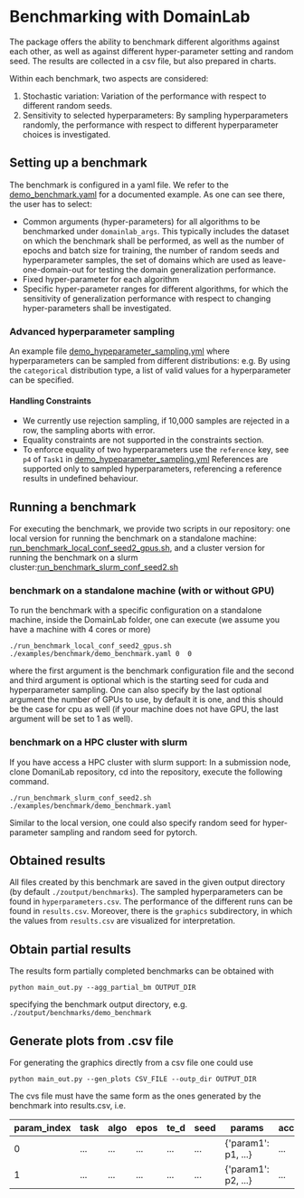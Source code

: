 # Benchmarking with DomainLab

The package offers the ability to benchmark different algorithms against each other, as well as
against different hyper-parameter setting and random seed.
The results are collected in a csv file, but also prepared in charts.

Within each benchmark, two aspects are considered:
1. Stochastic variation: Variation of the performance with respect to different random seeds.
2. Sensitivity to selected hyperparameters: By sampling hyperparameters randomly,
the performance with respect to different hyperparameter choices is investigated. 

## Setting up a benchmark
The benchmark is configured in a yaml file. We refer to the
[demo_benchmark.yaml](https://github.com/marrlab/DomainLab/blob/master/examples/benchmark/demo_benchmark.yaml)
for a documented example. As one can see there, the user has to select:
- Common arguments (hyper-parameters) for all algorithms to be benchmarked under `domainlab_args`. This typically includes the dataset on which the benchmark
shall be performed, as well as the number of epochs and batch size for training, the number of random seeds and hyperparameter samples, the set of domains which are used as leave-one-domain-out for testing the domain generalization performance.
- Fixed hyper-parameter for each algorithm
- Specific hyper-parameter ranges for different algorithms, for which the sensitivity of generalization performance with respect to changing hyper-parameters shall be investigated.

### Advanced hyperparameter sampling
An example file [demo_hypeparameter_sampling.yml](https://github.com/marrlab/DomainLab/blob/master/examples/yaml/demo_hyperparameter_sampling.yml) where hyperparameters can be sampled from different distributions: e.g. By using the `categorical` distribution type, a list of valid values for a hyperparameter can be specified.

#### Handling Constraints 
- We currently use rejection sampling, if 10,000 samples are rejected in a row, the sampling
aborts with error.
- Equality constraints are not supported in the constraints section. 
- To enforce equality of two hyperparameters use the `reference` key, see `p4` of `Task1` in  [demo_hypeparameter_sampling.yml](https://github.com/marrlab/DomainLab/blob/master/examples/yaml/demo_hyperparameter_sampling.yml)
References are supported only to sampled hyperparameters, referencing a reference
results in undefined behaviour.


## Running a benchmark
For executing the benchmark, we provide two scripts in our repository: one local version for running the benchmark on a standalone machine: [run_benchmark_local_conf_seed2_gpus.sh](https://github.com/marrlab/DomainLab/blob/master/run_benchmark_local_conf_seed2_gpus.sh), and a cluster version for running the benchmark on a slurm cluster:[run_benchmark_slurm_conf_seed2.sh](https://github.com/marrlab/DomainLab/blob/master/run_benchmark_slurm_conf_seed2.sh)

### benchmark on a standalone machine (with or without GPU)
To run the benchmark with a specific configuration on a standalone machine, inside the DomainLab folder, one can execute (we assume you have a machine with 4 cores or more)
```
./run_benchmark_local_conf_seed2_gpus.sh ./examples/benchmark/demo_benchmark.yaml 0  0
```
where the first argument is the benchmark configuration file and the second and third argument is optional which is the starting seed for cuda and hyperparameter sampling.
One can also specify by the last optional argument the number of GPUs to use, by default it is one, and this should be the case for cpu as well (if your machine does not have GPU, the last argument will be set to 1 as well).

### benchmark on a HPC cluster with slurm
If you have access a HPC cluster with slurm support: In a submission node, clone DomaniLab repository, cd into the repository, execute the following command.
```
./run_benchmark_slurm_conf_seed2.sh ./examples/benchmark/demo_benchmark.yaml
```
Similar to the local version, one could also specify random seed for hyper-parameter sampling and random seed for pytorch.

## Obtained results
All files created by this benchmark are saved in the given output directory (by default `./zoutput/benchmarks`).
The sampled hyperparameters can be found in `hyperparameters.csv`.
The performance of the different runs can be found in `results.csv`. Moreover, there is
the `graphics` subdirectory, in which the values from `results.csv` are visualized for interpretation.


## Obtain partial results
The results form partially completed benchmarks can be obtained with
```commandline
python main_out.py --agg_partial_bm OUTPUT_DIR
```
specifying the benchmark output directory, e.g. `./zoutput/benchmarks/demo_benchmark`

## Generate plots from .csv file

For generating the graphics directly from a csv file one could use 

```
python main_out.py --gen_plots CSV_FILE --outp_dir OUTPUT_DIR
```

The cvs file must have the same form as the ones generated by the benchmark into results.csv, i.e. 





| param_index | task | algo | epos | te_d | seed | params | acc | precision | recall | specificity | f1 | auroc | 
|---|---|---|---|---|---|---|---|---|---|---|---|---|
| 0 | ... | ... | ... | ... | ... | {'param1': p1, ...} | ... | ... | ... | ... | ... | ... |
| 1 | ... | ... | ... | ... | ... | {'param1': p2, ...} | ... | ... | ... | ... | ... | ... |

